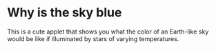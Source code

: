 # Why is the sky blue

This is a cute applet that shows you what the color of an Earth-like sky would be like if illuminated by stars of varying temperatures.

